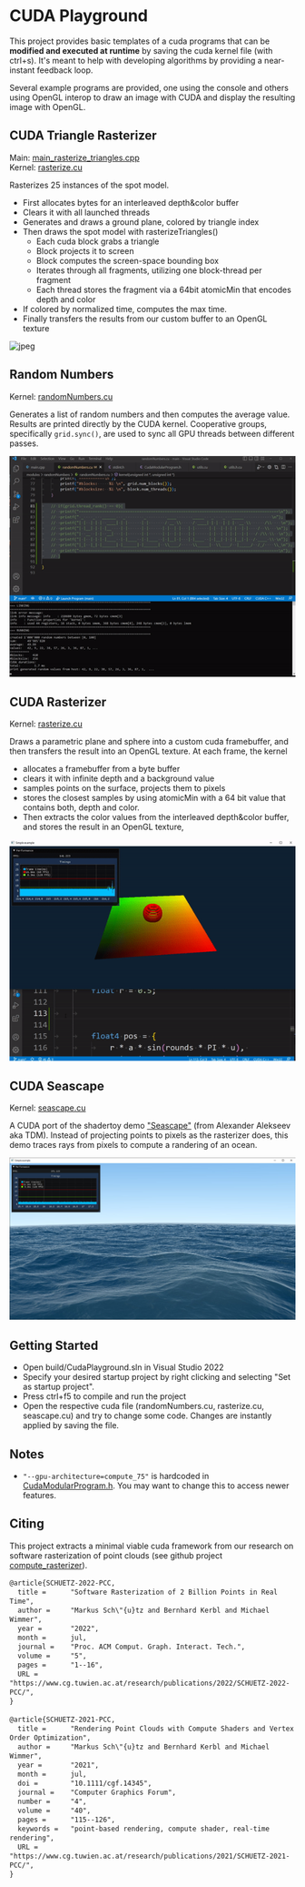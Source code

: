 
# CUDA Playground


This project provides basic templates of a cuda programs that can be <b>modified and executed at runtime</b> by saving the cuda kernel file (with ctrl+s). It's meant to help with developing algorithms by providing a near-instant feedback loop. 

Several example programs are provided, one using the console and others using OpenGL interop to draw an image with CUDA and display the resulting image with OpenGL.

## CUDA Triangle Rasterizer

Main: [main_rasterize_triangles.cpp](./modules/rasterizeTriangles/main_rasterize_triangles.cpp) <br>
Kernel: [rasterize.cu](./modules/rasterizeTriangles/rasterize.cu)

Rasterizes 25 instances of the spot model.

* First allocates bytes for an interleaved depth&color buffer
* Clears it with all launched threads
* Generates and draws a ground plane, colored by triangle index
* Then draws the spot model with rasterizeTriangles() 
	* Each cuda block grabs a triangle
	* Block projects it to screen
	* Block computes the screen-space bounding box
	* Iterates through all fragments, utilizing one block-thread per fragment
	* Each thread stores the fragment via a 64bit atomicMin that encodes depth and color 
* If colored by normalized time, computes the max time.
* Finally transfers the results from our custom buffer to an OpenGL texture

![jpeg](./docs/cuda_rasterize_triangles.gif)

## Random Numbers

Kernel: [randomNumbers.cu](./modules/randomNumbers/randomNumbers.cu)

Generates a list of random numbers and then computes the average value. Results are printed directly by the CUDA kernel. Cooperative groups, specifically ```grid.sync()```, are used to sync all GPU threads between different passes.

![gif](./docs/cuda_playground.gif)

## CUDA Rasterizer

Kernel: [rasterize.cu](./modules/rasterize/rasterize.cu)

Draws a parametric plane and sphere into a custom cuda framebuffer, and then transfers the result into an OpenGL texture. At each frame, the kernel 
* allocates a framebuffer from a byte buffer
* clears it with infinite depth and a background value
* samples points on the surface, projects them to pixels
* stores the closest samples by using atomicMin with a 64 bit value that contains both, depth and color.
* Then extracts the color values from the interleaved depth&color buffer, and stores the result in an OpenGL texture,

![jpeg](./docs/cuda_rasterize.gif)

## CUDA Seascape

Kernel: [seascape.cu](./modules/seascape/seascape.cu)

A CUDA port of the shadertoy demo ["Seascape"](https://www.shadertoy.com/view/Ms2SD1) (from Alexander Alekseev aka TDM). Instead of projecting points to pixels as the rasterizer does, this demo traces rays from pixels to compute a randering of an ocean.

![jpeg](./docs/seascape.jpg)


## Getting Started

* Open build/CudaPlayground.sln in Visual Studio 2022
* Specify your desired startup project by right clicking and selecting "Set as startup project".
* Press ctrl+f5 to compile and run the project
* Open the respective cuda file (randomNumbers.cu, rasterize.cu, seascape.cu) and try to change some code. Changes are instantly applied by saving the file. 

## Notes

* ```"--gpu-architecture=compute_75"``` is hardcoded in [CudaModularProgram.h](./include/CudaModularProgram.h). You may want to change this to access newer features. 


## Citing

This project extracts a minimal viable cuda framework from our research on software rasterization of point clouds (see github project [compute_rasterizer](https://github.com/m-schuetz/compute_rasterizer)).

```
@article{SCHUETZ-2022-PCC,
  title =      "Software Rasterization of 2 Billion Points in Real Time",
  author =     "Markus Sch\"{u}tz and Bernhard Kerbl and Michael Wimmer",
  year =       "2022",
  month =      jul,
  journal =    "Proc. ACM Comput. Graph. Interact. Tech.",
  volume =     "5",
  pages =      "1--16",
  URL =        "https://www.cg.tuwien.ac.at/research/publications/2022/SCHUETZ-2022-PCC/",
}

@article{SCHUETZ-2021-PCC,
  title =      "Rendering Point Clouds with Compute Shaders and Vertex Order Optimization",
  author =     "Markus Sch\"{u}tz and Bernhard Kerbl and Michael Wimmer",
  year =       "2021",
  month =      jul,
  doi =        "10.1111/cgf.14345",
  journal =    "Computer Graphics Forum",
  number =     "4",
  volume =     "40",
  pages =      "115--126",
  keywords =   "point-based rendering, compute shader, real-time rendering",
  URL =        "https://www.cg.tuwien.ac.at/research/publications/2021/SCHUETZ-2021-PCC/",
}
```